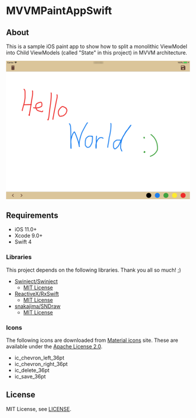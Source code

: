 # MVVMPaintAppSwift

## About
This is a sample iOS paint app to show how to split a monolithic ViewModel into Child ViewModels (called "State" in this project) in MVVM architecture.

![Screenshot](https://github.com/mii-chan/MVVMPaintAppSwift/blob/media/screenshot.png)

## Requirements
* iOS 11.0+
* Xcode 9.0+
* Swift 4

### Libraries
This project depends on the following libraries. Thank you all so much! ;)

* [Swinject/Swinject](https://github.com/Swinject/Swinject)
  - [MIT License](https://github.com/Swinject/Swinject/blob/master/LICENSE.txt)
* [ReactiveX/RxSwift](https://github.com/ReactiveX/RxSwift)
  - [MIT License](https://github.com/ReactiveX/RxSwift/blob/master/LICENSE.md)
* [snakajima/SNDraw](https://github.com/snakajima/SNDraw)
  - [MIT License](https://github.com/snakajima/SNDraw/blob/master/LICENSE.txt)

### Icons
The following icons are downloaded from [Material icons](https://material.io/icons/) site. These are available under the [Apache License 2.0](https://github.com/google/material-design-icons/blob/master/LICENSE).

* ic_chevron_left_36pt
* ic_chevron_right_36pt
* ic_delete_36pt
* ic_save_36pt

## License
MIT License, see [LICENSE](/LICENSE.md).